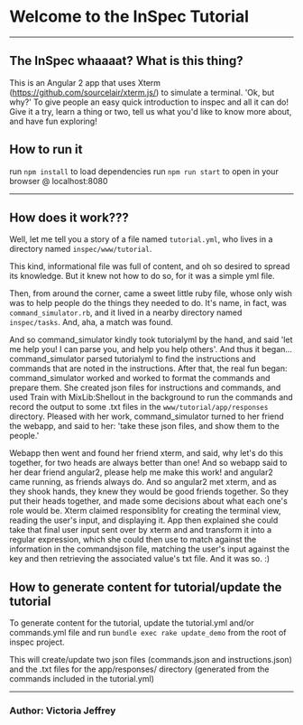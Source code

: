 # Welcome to the InSpec Tutorial
-----------------------------------------------------------


## The InSpec whaaaat?  What is this thing?
This is an Angular 2 app that uses Xterm (https://github.com/sourcelair/xterm.js/) to simulate a terminal.
'Ok, but why?'
To give people an easy quick introduction to inspec and all it can do! Give it a try,
learn a thing or two, tell us what you'd like to know more about, and have fun exploring!


## How to run it
run `npm install` to load dependencies
run `npm run start` to open in your browser @ localhost:8080

-----------------------------------------------------------

## How does it work???

Well, let me tell you a story of a file named `tutorial.yml`, who lives in a directory named `inspec/www/tutorial`.

This kind, informational file was full of content, and oh so desired to spread its knowledge.
But it knew not how to do so, for it was a simple yml file.

Then, from around the corner, came a sweet little ruby file, whose only wish was to help people
do the things they needed to do. It's name, in fact, was `command_simulator.rb`, and it lived in a
nearby directory named `inspec/tasks`. And, aha, a match was found.

And so command_simulator kindly took tutorialyml by the hand, and said 'let me help you! I can parse you, and help you help others'.
And thus it began...
command_simulator parsed tutorialyml to find the instructions and commands that are noted in the instructions.
After that, the real fun began: command_simulator worked and worked to format the commands and prepare them.
She created json files for instructions and commands, and used Train with MixLib:Shellout in the background to
run the commands and record the output to some .txt files in the `www/tutorial/app/responses` directory.
Pleased with her work, command_simulator turned to her friend the webapp, and said to her: 'take these json files, and show them to the people.'

Webapp then went and found her friend xterm, and said, why let's do this together, for two heads are always better than one!
And so webapp said to her dear friend angular2, please help me make this work! and angular2 came running, as friends always do.
And so angular2 met xterm, and as they shook hands, they knew they would be good friends together. So they put their heads together,
and made some decisions about what each one's role would be. Xterm claimed responsiblity for creating the terminal view,
reading the user's input, and displaying it.  App then explained she could take that final user input sent over by xterm and
and transform it into a regular expression, which she could then use to match against the information in the commandsjson file,
matching the user's input against the key and then retrieving the associated value's txt file.
And it was so. :)


## How to generate content for tutorial/update the tutorial

To generate content for the tutorial, update the tutorial.yml and/or commands.yml file and
run `bundle exec rake update_demo` from the root of inspec project.

This will create/update two json files (commands.json and instructions.json)
and the .txt files for the app/responses/ directory (generated from the commands included in the tutorial.yml)


----------------------------------------------------------

### Author: Victoria Jeffrey